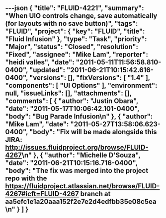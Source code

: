 ---json
{
  "title": "FLUID-4221",
  "summary": "When UIO controls change, save automatically (for layouts with no save button)",
  "tags": "FLUID",
  "project": {
    "key": "FLUID",
    "title": "Fluid Infusion"
  },
  "type": "Task",
  "priority": "Major",
  "status": "Closed",
  "resolution": "Fixed",
  "assignee": "Mike Lam",
  "reporter": "heidi valles",
  "date": "2011-05-11T11:56:58.810-0400",
  "updated": "2011-06-21T10:15:42.616-0400",
  "versions": [],
  "fixVersions": [
    "1.4"
  ],
  "components": [
    "UI Options"
  ],
  "environment": null,
  "issueLinks": [],
  "attachments": [],
  "comments": [
    {
      "author": "Justin Obara",
      "date": "2011-05-17T10:06:42.101-0400",
      "body": "Bug Parade Infusion\n"
    },
    {
      "author": "Mike Lam",
      "date": "2011-05-27T13:58:06.623-0400",
      "body": "Fix will be made alongside this JIRA:  <http://issues.fluidproject.org/browse/FLUID-4267>\n"
    },
    {
      "author": "Michelle D'Souza",
      "date": "2011-06-21T10:15:16.716-0400",
      "body": "The fix was merged into the project repo with the <https://fluidproject.atlassian.net/browse/FLUID-4267#icft=FLUID-4267> branch at aa5efc1e1a20aaa152f2e7e2d4edfbb35e08c5ea&#x20;\n"
    }
  ]
}
---

        